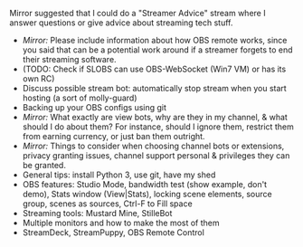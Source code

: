 Mirror suggested that I could do a "Streamer Advice" stream where I answer
questions or give advice about streaming tech stuff.

* *Mirror:* Please include information about how OBS remote works, since you
  said that can be a potential work around if a streamer forgets to end their
  streaming software.
* (TODO: Check if SLOBS can use OBS-WebSocket (Win7 VM) or has its own RC)
* Discuss possible stream bot: automatically stop stream when you start hosting
  (a sort of molly-guard)
* Backing up your OBS configs using git
* *Mirror:* What exactly are view bots, why are they in my channel, & what
  should I do about them? For instance, should I ignore them, restrict them
  from earning currency, or just ban them outright.
* *Mirror:* Things to consider when choosing channel bots or extensions, privacy
  granting issues, channel support personal & privileges they can be granted.
* General tips: install Python 3, use git, have my shed
* OBS features: Studio Mode, bandwidth test (show example, don't demo), Stats
  window (View|Stats), locking scene elements, source group, scenes as sources,
  Ctrl-F to Fill space
* Streaming tools: Mustard Mine, StilleBot
* Multiple monitors and how to make the most of them
* StreamDeck, StreamPuppy, OBS Remote Control
